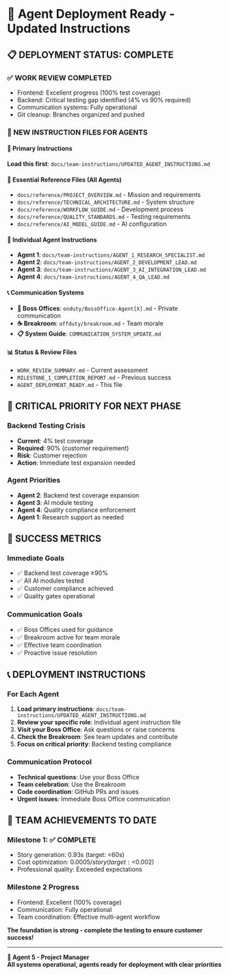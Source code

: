 # 🚀 Agent Deployment Ready - Updated Instructions

## 📋 **DEPLOYMENT STATUS: COMPLETE**

### **✅ WORK REVIEW COMPLETED**
- Frontend: Excellent progress (100% test coverage)
- Backend: Critical testing gap identified (4% vs 90% required)
- Communication systems: Fully operational
- Git cleanup: Branches organized and pushed

### **📁 NEW INSTRUCTION FILES FOR AGENTS**

#### **🎯 Primary Instructions**
**Load this first**: `docs/team-instructions/UPDATED_AGENT_INSTRUCTIONS.md`

#### **📖 Essential Reference Files (All Agents)**
- `docs/reference/PROJECT_OVERVIEW.md` - Mission and requirements
- `docs/reference/TECHNICAL_ARCHITECTURE.md` - System structure
- `docs/reference/WORKFLOW_GUIDE.md` - Development process
- `docs/reference/QUALITY_STANDARDS.md` - Testing requirements
- `docs/reference/AI_MODEL_GUIDE.md` - AI configuration

#### **👥 Individual Agent Instructions**
- **Agent 1**: `docs/team-instructions/AGENT_1_RESEARCH_SPECIALIST.md`
- **Agent 2**: `docs/team-instructions/AGENT_2_DEVELOPMENT_LEAD.md`
- **Agent 3**: `docs/team-instructions/AGENT_3_AI_INTEGRATION_LEAD.md`
- **Agent 4**: `docs/team-instructions/AGENT_4_QA_LEAD.md`

#### **📞 Communication Systems**
- **🏢 Boss Offices**: `onduty/BossOffice-Agent[X].md` - Private communication
- **☕ Breakroom**: `offduty/breakroom.md` - Team morale
- **📋 System Guide**: `COMMUNICATION_SYSTEM_UPDATE.md`

#### **📊 Status & Review Files**
- `WORK_REVIEW_SUMMARY.md` - Current assessment
- `MILESTONE_1_COMPLETION_REPORT.md` - Previous success
- `AGENT_DEPLOYMENT_READY.md` - This file

## 🚨 **CRITICAL PRIORITY FOR NEXT PHASE**

### **Backend Testing Crisis**
- **Current**: 4% test coverage
- **Required**: 90% (customer requirement)
- **Risk**: Customer rejection
- **Action**: Immediate test expansion needed

### **Agent Priorities**
- **Agent 2**: Backend test coverage expansion
- **Agent 3**: AI module testing
- **Agent 4**: Quality compliance enforcement
- **Agent 1**: Research support as needed

## 🎯 **SUCCESS METRICS**

### **Immediate Goals**
- ✅ Backend test coverage ≥90%
- ✅ All AI modules tested
- ✅ Customer compliance achieved
- ✅ Quality gates operational

### **Communication Goals**
- ✅ Boss Offices used for guidance
- ✅ Breakroom active for team morale
- ✅ Effective team coordination
- ✅ Proactive issue resolution

## 📞 **DEPLOYMENT INSTRUCTIONS**

### **For Each Agent**
1. **Load primary instructions**: `docs/team-instructions/UPDATED_AGENT_INSTRUCTIONS.md`
2. **Review your specific role**: Individual agent instruction file
3. **Visit your Boss Office**: Ask questions or raise concerns
4. **Check the Breakroom**: See team updates and contribute
5. **Focus on critical priority**: Backend testing compliance

### **Communication Protocol**
- **Technical questions**: Use your Boss Office
- **Team celebration**: Use the Breakroom
- **Code coordination**: GitHub PRs and issues
- **Urgent issues**: Immediate Boss Office communication

## 🎉 **TEAM ACHIEVEMENTS TO DATE**

### **Milestone 1**: ✅ COMPLETE
- Story generation: 0.93s (target: <60s)
- Cost optimization: $0.0005/story (target: <$0.002)
- Professional quality: Exceeded expectations

### **Milestone 2 Progress**
- Frontend: Excellent (100% coverage)
- Communication: Fully operational
- Team coordination: Effective multi-agent workflow

**The foundation is strong - complete the testing to ensure customer success!**

---

**🎯 Agent 5 - Project Manager**  
**All systems operational, agents ready for deployment with clear priorities**